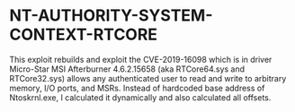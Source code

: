 # NT-AUTHORITY-SYSTEM-CONTEXT-RTCORE
This exploit rebuilds and exploit the CVE-2019-16098 which is in driver Micro-Star MSI Afterburner 4.6.2.15658 (aka RTCore64.sys and RTCore32.sys) allows any authenticated user to read and write to arbitrary memory, I/O ports, and MSRs. Instead of hardcoded base address of Ntoskrnl.exe, I calculated it dynamically and also calculated all offsets.
